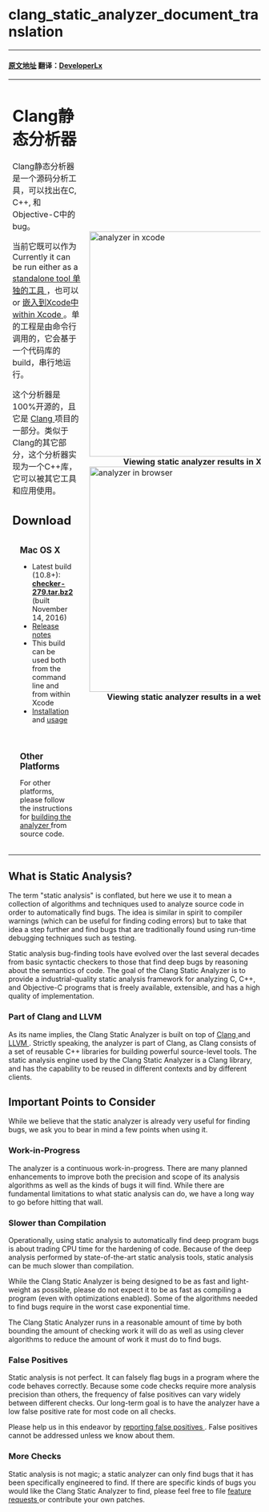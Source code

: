 # clang_static_analyzer_document_translation
---
#### [原文地址](http://clang-analyzer.llvm.org/) 翻译：[DeveloperLx](http://weibo.com/DeveloperLx)



<div id="content">
    <table style="margin-top:0px" width="100%" border="0" cellpadding="0px"
    cellspacing="0">
        <tbody>
            <tr>
                <td>
                    <h1>
                        Clang静态分析器
                    </h1>
                    <p>	
                    	Clang静态分析器是一个源码分析工具，可以找出在C, C++, 和Objective-C中的bug。
                    </p>
                    <p>
                    	当前它既可以作为
                        Currently it can be run either as a
                        <a href="scan-build.html">
                            standalone tool
                            单独的工具
                        </a>
                        ，也可以
                        or
                        <a href="xcode.html">
                        	嵌入到Xcode中
                            within Xcode
                        </a>
                        。单的工程是由命令行调用的，它会基于一个代码库的build，串行地运行。
                    </p>
                    <p>
                    	这个分析器是100%开源的，且它是
                        <a href="http://clang.llvm.org">
                            Clang
                        </a>
                        项目的一部分。类似于Clang的其它部分，这个分析器实现为一个C++库，它可以被其它工具和应用使用。
                    </p>
                    <h2>
                        Download
                    </h2>
                    <div style="padding:0px; font-size: 90%">
                        <div class="spiffyfg">
                            <div style="padding:15px">
                                <h3 style="margin:0px;padding:0px">
                                    Mac OS X
                                </h3>
                                <ul>
                                    <li>
                                        Latest build (10.8+):
                                        <br>
                                        <b>
                                            <a href="downloads/checker-279.tar.bz2">
                                                checker-279.tar.bz2
                                            </a>
                                        </b>
                                        (built November 14, 2016)
                                    </li>
                                    <li>
                                        <a href="/release_notes.html">
                                            Release notes
                                        </a>
                                    </li>
                                    <li>
                                        This build can be used both from the command line and from within Xcode
                                    </li>
                                    <li>
                                        <a href="/installation.html">
                                            Installation
                                        </a>
                                        and
                                        <a href="/scan-build.html">
                                            usage
                                        </a>
                                    </li>
                                </ul>
                            </div>
                        </div>
                    </div>
                    <div style="padding:0; margin-top:10px; font-size: 90%">
                        <div class="spiffyfg">
                            <div style="padding:15px">
                                <h3 style="margin:0px;padding:0px">
                                    Other Platforms
                                </h3>
                                <p>
                                    For other platforms, please follow the instructions for
                                    <a href="/installation#OtherPlatforms">
                                        building the analyzer
                                    </a>
                                    from source code.
                                </p>
                                <p>
                                </p>
                            </div>
                        </div>
                    </div>
                </td>
                <td style="padding-left:10px">
                    <a href="http://clang-analyzer.llvm.org/images/analyzer_xcode.png">
                        <img src="http://clang-analyzer.llvm.org/images/analyzer_xcode.png" width="450" alt="analyzer in xcode">
                    </a>
                    <div style="text-align:center">
                        <b>
                            Viewing static analyzer results in Xcode
                        </b>
                    </div>
                    <a href="http://clang-analyzer.llvm.org/images/analyzer_html.png">
                        <img src="http://clang-analyzer.llvm.org/images/analyzer_html.png" width="450" alt="analyzer in browser">
                    </a>
                    <div style="text-align:center">
                        <b>
                            Viewing static analyzer results in a web browser
                        </b>
                    </div>
                </td>
            </tr>
        </tbody>
    </table>
    <h2 id="StaticAnalysis">
        What is Static Analysis?
    </h2>
    <p>
        The term "static analysis" is conflated, but here we use it to mean a
        collection of algorithms and techniques used to analyze source code in
        order to automatically find bugs. The idea is similar in spirit to compiler
        warnings (which can be useful for finding coding errors) but to take that
        idea a step further and find bugs that are traditionally found using run-time
        debugging techniques such as testing.
    </p>
    <p>
        Static analysis bug-finding tools have evolved over the last several decades
        from basic syntactic checkers to those that find deep bugs by reasoning
        about the semantics of code. The goal of the Clang Static Analyzer is to
        provide a industrial-quality static analysis framework for analyzing C,
        C++, and Objective-C programs that is freely available, extensible, and
        has a high quality of implementation.
    </p>
    <h3 id="Clang">
        Part of Clang and LLVM
    </h3>
    <p>
        As its name implies, the Clang Static Analyzer is built on top of
        <a href="http://clang.llvm.org">
            Clang
        </a>
        and
        <a href="http://llvm.org">
            LLVM
        </a>
        . Strictly speaking, the analyzer is part of Clang, as Clang consists
        of a set of reusable C++ libraries for building powerful source-level tools.
        The static analysis engine used by the Clang Static Analyzer is a Clang
        library, and has the capability to be reused in different contexts and
        by different clients.
    </p>
    <h2>
        Important Points to Consider
    </h2>
    <p>
        While we believe that the static analyzer is already very useful for finding
        bugs, we ask you to bear in mind a few points when using it.
    </p>
    <h3>
        Work-in-Progress
    </h3>
    <p>
        The analyzer is a continuous work-in-progress. There are many planned
        enhancements to improve both the precision and scope of its analysis algorithms
        as well as the kinds of bugs it will find. While there are fundamental
        limitations to what static analysis can do, we have a long way to go before
        hitting that wall.
    </p>
    <h3>
        Slower than Compilation
    </h3>
    <p>
        Operationally, using static analysis to automatically find deep program
        bugs is about trading CPU time for the hardening of code. Because of the
        deep analysis performed by state-of-the-art static analysis tools, static
        analysis can be much slower than compilation.
    </p>
    <p>
        While the Clang Static Analyzer is being designed to be as fast and light-weight
        as possible, please do not expect it to be as fast as compiling a program
        (even with optimizations enabled). Some of the algorithms needed to find
        bugs require in the worst case exponential time.
    </p>
    <p>
        The Clang Static Analyzer runs in a reasonable amount of time by both
        bounding the amount of checking work it will do as well as using clever
        algorithms to reduce the amount of work it must do to find bugs.
    </p>
    <h3>
        False Positives
    </h3>
    <p>
        Static analysis is not perfect. It can falsely flag bugs in a program
        where the code behaves correctly. Because some code checks require more
        analysis precision than others, the frequency of false positives can vary
        widely between different checks. Our long-term goal is to have the analyzer
        have a low false positive rate for most code on all checks.
    </p>
    <p>
        Please help us in this endeavor by
        <a href="filing_bugs.html">
            reporting false positives
        </a>
        . False positives cannot be addressed unless we know about them.
    </p>
    <h3>
        More Checks
    </h3>
    <p>
        Static analysis is not magic; a static analyzer can only find bugs that
        it has been specifically engineered to find. If there are specific kinds
        of bugs you would like the Clang Static Analyzer to find, please feel free
        to file
        <a href="filing_bugs.html">
            feature requests
        </a>
        or contribute your own patches.
    </p>
</div>